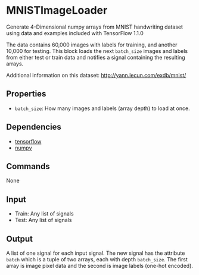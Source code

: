 MNISTImageLoader
===========
Generate 4-Dimensional numpy arrays from MNIST handwriting dataset using data 
and examples included with TensorFlow 1.1.0

The data contains 60,000 images with labels for training, and another
10,000 for testing. This block loads the next `batch_size` images and labels
from either test or train data and notifies a signal containing the resulting
arrays.

Additional information on this dataset: http://yann.lecun.com/exdb/mnist/

Properties
--------------
* `batch_size`: How many images and labels (array depth) to load at once.

Dependencies
----------------
* [tensorflow](https://github.com/tensorflow/tensorflow)
* [numpy](https://github.com/numpy/numpy)

Commands
----------------
None

Input
-------
* Train: Any list of signals
* Test: Any list of signals

Output
---------
A list of one signal for each input signal. The new signal has the attribute 
`batch` which is a tuple of two arrays, each with depth `batch_size`. The first 
array is image pixel data and the second is image labels (one-hot encoded).
